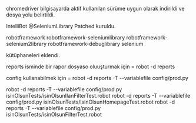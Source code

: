 chromedriver bilgisayarda aktif kullanılan sürüme uygun olarak indirildi ve dosya yolu belirtildi.

IntelliBot @SeleniumLibrary Patched kuruldu.

robotframework
robotframework-seleniumlibrary
robotframework-selenium2library
robotframework-debuglibrary
selenium

kütüphaneleri eklendi.

reports isminde bir rapor dosyaso oluuşturmak için = robot -d reports

config kullanabilmek için = robot -d reports -T --variablefile config/prod.py

robot -d reports -T --variablefile config/prod.py  isinOlsunTests/isinOlsunIlanFilterTest.robot
robot -d reports -T --variablefile config/prod.py  isinOlsunTests/isinOlsunHomepageTest.robot
robot -d reports -T --variablefile config/prod.py  isinOlsunTests/isinOlsunFilterTest.robot


